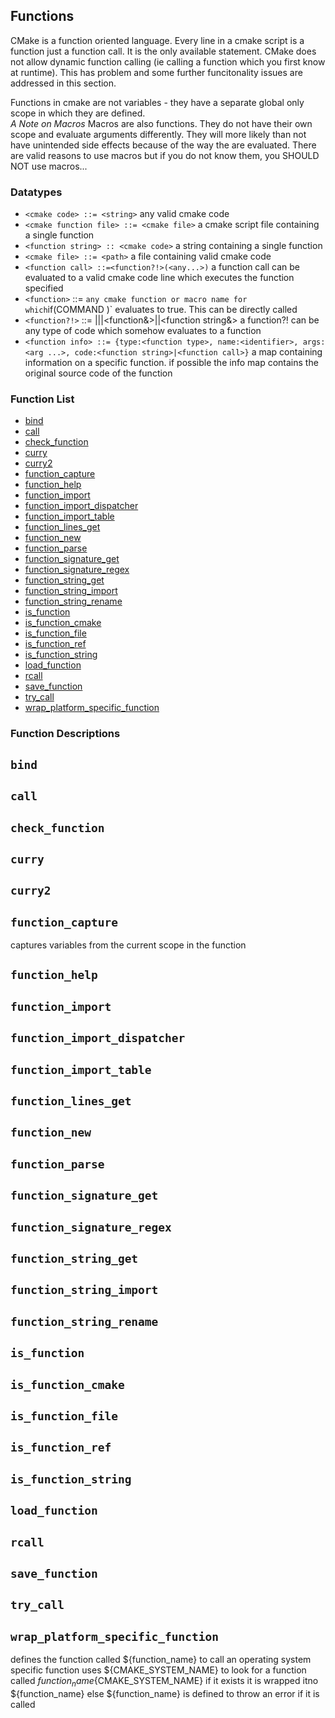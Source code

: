 ## Functions



CMake is a function oriented language. Every line in a cmake script is a function just a function call. It is the only available statement.  CMake does not allow dynamic function calling (ie calling a function which you first know at runtime). This has problem and some further funcitonality issues are addressed in this section.

Functions in cmake are not variables - they have a separate global only scope in which they are defined.  
*A Note on Macros* Macros are also functions.  They do not have their own scope and evaluate arguments differently. They will more likely than not have unintended side effects because of the way the are evaluated. There are valid reasons to use macros but if you do not know them, you SHOULD NOT use macros...




### Datatypes

  * `<cmake code> ::= <string>` any valid cmake code
  * `<cmake function file> ::= <cmake file>` a cmake script file containing a single function 
  * `<function string> :: <cmake code>` a string containing a single function
  * `<cmake file> ::= <path>` a file containing valid cmake code
  * `<function call> ::=<function?!>(<any...>)` a function call can be evaluated to a valid cmake code line which executes the function specified
  * `<function>` ::= <identifier>` any cmake function or macro name for which `if(COMMAND <function>)` evaluates to true.  This can be directly called
  * `<function?!>` ::= <function>|<cmake function file>|<lambda>|<function&>|<function string>|<function string&>  a function?! can be any type of code which somehow evaluates to a function
  * `<function info> ::= {type:<function type>, name:<identifier>, args:<arg ...>, code:<function string>|<function call>}` a map containing information on a specific function. if possible the info map contains the original source code of the function

### Function List


* [bind](#bind)
* [call](#call)
* [check_function](#check_function)
* [curry](#curry)
* [curry2](#curry2)
* [function_capture](#function_capture)
* [function_help](#function_help)
* [function_import](#function_import)
* [function_import_dispatcher](#function_import_dispatcher)
* [function_import_table](#function_import_table)
* [function_lines_get](#function_lines_get)
* [function_new](#function_new)
* [function_parse](#function_parse)
* [function_signature_get](#function_signature_get)
* [function_signature_regex](#function_signature_regex)
* [function_string_get](#function_string_get)
* [function_string_import](#function_string_import)
* [function_string_rename](#function_string_rename)
* [is_function](#is_function)
* [is_function_cmake](#is_function_cmake)
* [is_function_file](#is_function_file)
* [is_function_ref](#is_function_ref)
* [is_function_string](#is_function_string)
* [load_function](#load_function)
* [rcall](#rcall)
* [save_function](#save_function)
* [try_call](#try_call)
* [wrap_platform_specific_function](#wrap_platform_specific_function)


### Function Descriptions

## <a name="bind"></a> `bind`





## <a name="call"></a> `call`





## <a name="check_function"></a> `check_function`





## <a name="curry"></a> `curry`





## <a name="curry2"></a> `curry2`





## <a name="function_capture"></a> `function_capture`

 captures variables from the current scope in the function




## <a name="function_help"></a> `function_help`





## <a name="function_import"></a> `function_import`





## <a name="function_import_dispatcher"></a> `function_import_dispatcher`





## <a name="function_import_table"></a> `function_import_table`





## <a name="function_lines_get"></a> `function_lines_get`





## <a name="function_new"></a> `function_new`





## <a name="function_parse"></a> `function_parse`





## <a name="function_signature_get"></a> `function_signature_get`





## <a name="function_signature_regex"></a> `function_signature_regex`





## <a name="function_string_get"></a> `function_string_get`





## <a name="function_string_import"></a> `function_string_import`





## <a name="function_string_rename"></a> `function_string_rename`





## <a name="is_function"></a> `is_function`





## <a name="is_function_cmake"></a> `is_function_cmake`





## <a name="is_function_file"></a> `is_function_file`





## <a name="is_function_ref"></a> `is_function_ref`





## <a name="is_function_string"></a> `is_function_string`





## <a name="load_function"></a> `load_function`





## <a name="rcall"></a> `rcall`





## <a name="save_function"></a> `save_function`





## <a name="try_call"></a> `try_call`





## <a name="wrap_platform_specific_function"></a> `wrap_platform_specific_function`

 defines the function called ${function_name} to call an operating system specific function
 uses ${CMAKE_SYSTEM_NAME} to look for a function called ${function_name}${CMAKE_SYSTEM_NAME}
 if it exists it is wrapped itno ${function_name}
 else ${function_name} is defined to throw an error if it is called





